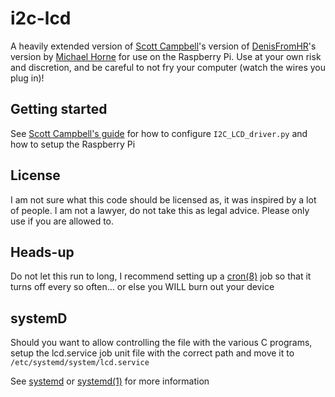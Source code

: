 # i2c-lcd
A heavily extended version of [Scott Campbell](https://www.circuitbasics.com/raspberry-pi-i2c-lcd-set-up-and-programming/)'s version of [DenisFromHR](https://gist.github.com/DenisFromHR/cc863375a6e19dce359d)'s version by [Michael Horne](https://www.recantha.co.uk/blog/?p=4849) for use on the Raspberry Pi. Use at your own risk and discretion, and be careful to not fry your computer (watch the wires you plug in)!

## Getting started
See [Scott Campbell\'s guide](https://www.circuitbasics.com/raspberry-pi-i2c-lcd-set-up-and-programming/) for how to configure `I2C_LCD_driver.py` and how to setup the Raspberry Pi

## License
I am not sure what this code should be licensed as, it was inspired by a lot of people. I am not a lawyer, do not take this as legal advice. Please only use if you are allowed to.

## Heads-up
Do not let this run to long, I recommend setting up a [cron(8)](https://www.man7.org/linux/man-pages/man8/cron.8.html) job so that it turns off every so often... or else you WILL burn out your device

## systemD
Should you want to allow controlling the file with the various C programs, setup the lcd.service job unit file with the correct path and move it to `/etc/systemd/system/lcd.service`

See [systemd](https://wiki.debian.org/systemd) or [systemd(1)](https://man7.org/linux/man-pages/man1/systemd.1.html) for more information
